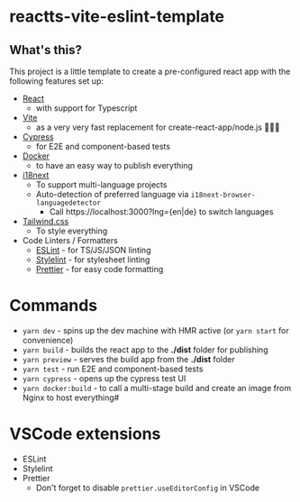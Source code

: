 # reactts-vite-eslint-template

## What's this?

This project is a little template to create a pre-configured react app with the following features set up:

-   [React](https://reactjs.org/)
    -   with support for Typescript
-   [Vite](https://vitejs.dev/)
    -   as a very very fast replacement for create-react-app/node.js 🚀🚀🚀
-   [Cypress](https://www.cypress.io/)
    -   for E2E and component-based tests
-   [Docker](https://www.docker.com/)
    -   to have an easy way to publish everything
-   [i18next](https://www.i18next.com/)
    -   To support multi-language projects
    -   Auto-detection of preferred language via `i18next-browser-languagedetector`
        -   Call https://localhost:3000?lng={en|de} to switch languages
-   [Tailwind.css](https://tailwindcss.com/)
    -   To style everything
-   Code Linters / Formatters
    -   [ESLint](https://eslint.org/) - for TS/JS/JSON linting
    -   [Stylelint](https://stylelint.io/) - for stylesheet linting
    -   [Prettier](https://prettier.io/) - for easy code formatting

# Commands

-   `yarn dev` - spins up the dev machine with HMR active (or `yarn start` for convenience)
-   `yarn build` - builds the react app to the **./dist** folder for publishing
-   `yarn preview` - serves the build app from the **./dist** folder
-   `yarn test` - run E2E and component-based tests
-   `yarn cypress` - opens up the cypress test UI
-   `yarn docker:build` - to call a multi-stage build and create an image from Nginx to host everything#

# VSCode extensions

-   ESLint
-   Stylelint
-   Prettier
    -   Don't forget to disable `prettier.useEditorConfig` in VSCode

